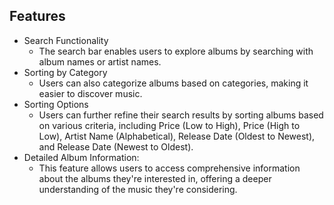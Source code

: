 
## Features

- Search Functionality
    - The search bar enables users to explore albums by searching with album names or artist names.
- Sorting by Category
    - Users can also categorize albums based on categories, making it easier to discover music.
- Sorting Options
    - Users can further refine their search results by sorting albums based on various criteria, including Price (Low to High), Price (High to Low), Artist Name (Alphabetical), Release Date (Oldest to Newest), and Release Date (Newest to Oldest).
- Detailed Album Information:
    - This feature allows users to access comprehensive information about the albums they're interested in, offering a deeper understanding of the music they're considering.
